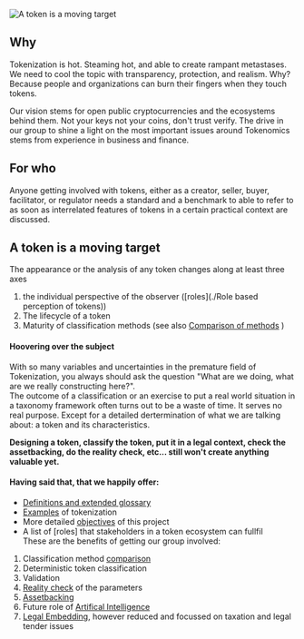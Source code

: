 ![A token is a moving target](./Images/Token-moving-target.png)

## Why
Tokenization is hot. Steaming hot, and able to create rampant metastases. We need to cool the topic with transparency, protection, and realism. Why? Because people and organizations can burn their fingers when they touch tokens.

Our vision stems for open public cryptocurrencies and the ecosystems behind them. Not your keys not your coins, don't trust verify. The drive in our group to shine a light on the most important issues around Tokenomics stems from experience in business and finance.

## For who
Anyone getting involved with tokens, either as a creator, seller, buyer, facilitator, or regulator needs a standard and a benchmark to able to refer to as soon as interrelated features of tokens in a certain practical context are discussed. 

## A token is a moving target

The appearance or the analysis of any token changes along at least three axes
1. the individual perspective of the observer ([roles](./Role based perception of tokens))
2. The lifecycle of a token
3. Maturity of classification methods (see also [Comparison of methods](./ComparisonTC) )

#### Hoovering over the subject
With so many variables and uncertainties in the premature field of Tokenization, you always should ask the question "What are we doing, what are we really constructing here?". <br/>
The outcome of a classification or an exercise to put a real world situation in a taxonomy framework often turns out to be a waste of time. It serves no real purpose. Except for a detailed dertermination of what we are talking about: a token and its characteristics.

**Designing a token, classify the token, put it in a legal context, check the assetbacking, do the reality check, etc... still won't create anything valuable yet.**

#### Having said that, that we happily offer:
 - [Definitions and extended glossary](./Legend.md)
 - [Examples](./Examples.md) of tokenization
 - More detailed [objectives](./Objectives.md) of this project
 - A list of [roles] that stakeholders in a token ecosystem can fullfil<br/>
These are the benefits of getting our group involved:<br/>
1. Classification method [comparison](./ComparisonTC)
2. Deterministic token classification
3. Validation 
4. [Reality check](./Realitycheck.md) of the parameters
5. [Assetbacking](./Assetbacking.md)
6. Future role of [Artifical Intelligence](./AI.md)
7. [Legal Embedding](./Legal.md), however reduced and focussed on taxation and legal tender issues


